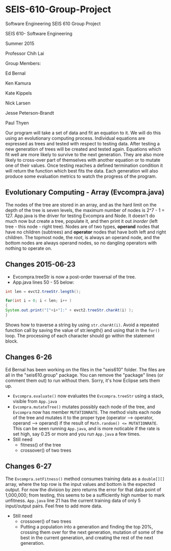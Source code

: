 # SEIS-610-Group-Project

Software Engineering SEIS 610 Group Project


SEIS 610- Software Engineering

Summer 2015

Professor Chih Lai


Group Members:

Ed Bernal

Ken Kamura

Kate Kippels

Nick Larsen

Jesse Peterson-Brandt

Paul Thyen


Our program will take a set of data and fit an equation to it. We will do this using an evolutionary computing process. Individual equations are expressed as trees and tested with respect to testing data. After testing a new generation of trees will be created and tested again. Equations which fit well are more likely to survive to the next generation. They are also more likely to cross-over part of themselves with another equation or to mutate one of their values. Once testing reaches a defined termination condition it will return the function which best fits the data. Each generation will also produce some evaluation metrics to watch the progress of the program.

## Evolutionary Computing - Array (Evcompra.java)

The nodes of the tree  are stored in an array, and as the hard limit on the depth of the tree is seven levels, the maximum number of nodes is 2^7 - 1 = 127. App.java is the driver for testing Evcompra and Node. It doesn't do much now but create a tree, populate it, and then print it out *inorder* (left tree - this node - right tree). Nodes are of two types, **operand** nodes that have no children (subtrees) and **operator** nodes that have both left and right children. The topmost node, the *root*, is always an operand node, and the bottom nodes are always operand nodes, so no dangling operators with nothing to operate on.


## Changes 2015-06-23

* Evcompra.treeStr is now a post-order traversal of the tree.
* App.java lines 50 - 55 below:

```java
int len = evct2.treeStr.length();

for(int i = 0; i < len; i++ )
{
System.out.print("["+i+"]:" + evct2.treeStr.charAt(i) );
}
```
Shows how to traverse a string by using `str.charAt(i)`. Avoid a repeated function call by saving the value of str.length() and using that in the `for()` loop. The processing of each character should go within the statement block.

## Changes 6-26
Ed Bernal has been working on the files in the "seis610" folder. The files are all in the "seis610.group" package.
You can remove the "package" lines (or comment them out) to run without them. Sorry, it's how Eclipse sets them up.
* `Evcompra.evaluate()` now evaluates the `Evcompra.treeStr` using a stack, visible from `App.java`
* `Evcompra.mutateTree()` mutates possibly each node of the tree, and `Evcompra` now has member `MUTATIONRATE`.
  The method visits each node of the tree and mutates it to the proper type (operator --> operator, operand --> operand) if the result of `Math.random() <= MUTATIONRATE`. This can be seen running `App.java`, and is more noticable if the rate is set high, say 0.25 or more and you run `App.java` a few times.
* Still need
  - fitness() of the tree
  - crossover() of two trees


## Changes 6-27

The `Evcompra.setFitness()` method consumes training data as a `double[][]` array, where the top row is the input values and bottom is the expected output. For now the division by zero returns the error for that data point of 1,000,000; from testing, this seems to be a sufficiently high number to mark *un*fitness. `App.java` line 21 has the current training data of only 5 input/output pairs. Feel free to add more data.

* Still need
  - crossover() of two trees
  - Putting a population into a generation and finding the top 20%, crossing them over for the next generation, mutation of some of the best in the current generation, and creating the rest of the next generation.